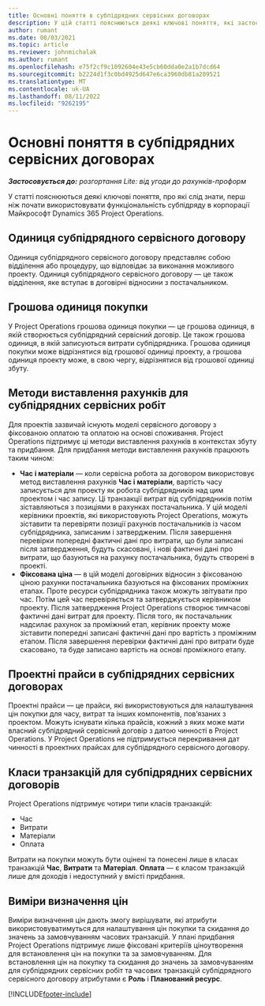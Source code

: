 ```yaml
---
title: Основні поняття в субпідрядних сервісних договорах
description: У цій статті пояснюються деякі ключові поняття, які застосовуються до субпідряду в корпорації Майкрософт Dynamics 365 Project Operations.
author: rumant
ms.date: 08/03/2021
ms.topic: article
ms.reviewer: johnmichalak
ms.author: rumant
ms.openlocfilehash: e75f2cf9c1092604e43e5cb60dda0e2a1b7dcd64
ms.sourcegitcommit: b2224d1f3c0bd4925d647e6ca3960db81a209521
ms.translationtype: MT
ms.contentlocale: uk-UA
ms.lasthandoff: 08/11/2022
ms.locfileid: "9262195"
---
```

# <a name="key-concepts-in-subcontracting"></a>Основні поняття в субпідрядних сервісних договорах


_**Застосовується до:** розгортання Lite: від угоди до рахунків-проформ_

У статті пояснюються деякі ключові поняття, про які слід знати, перш ніж почати використовувати функціональність субпідряду в корпорації Майкрософт Dynamics 365 Project Operations.

## <a name="contracting-unit-on-the-subcontract"></a>Одиниця субпідрядного сервісного договору

Одиниця субпідрядного сервісного договору представляє собою відділення або процедуру, що відповідає за виконання можливого проекту. Одиниця субпідрядного сервісного договору — це також відділення, яке вступає в договірні відносини з постачальником.

## <a name="purchase-currency"></a>Грошова одиниця покупки

У Project Operations грошова одиниця покупки — це грошова одиниця, в якій створюється субпідрядний сервісний договір. Це також грошова одиниця, в якій записуються витрати субпідрядника. Грошова одиниця покупки може відрізнятися від грошової одиниці проекту, а грошова одиниця проекту може, в свою чергу, відрізнятися від грошової одиниці збуту.

## <a name="billing-methods-on-subcontract-lines"></a>Методи виставлення рахунків для субпідрядних сервісних робіт

Для проектів зазвичай існують моделі сервісного договору з фіксованою оплатою та оплатою на основі споживання. Project Operations підтримує ці методи виставлення рахунків в контекстах збуту та придбання. Для придбання методи виставлення рахунків працюють таким чином:

- **Час і матеріали** — коли сервісна робота за договором використовує метод виставлення рахунків **Час і матеріали**, вартість часу записується для проекту як робота субпідрядників над цим проектом і час запису. Ці транзакції витрат від субпідрядників потім зіставляються з позиціями в рахунках постачальника. У цій моделі керівники проектів, які використовують Project Operations, можуть зіставити та перевіряти позиції рахунків постачальників із часом субпідрядника, записаним і затвердженим. Після завершення перевірки попередні фактичні дані про витрати, що були записані після затвердження, будуть скасовані, і нові фактичні дані про витрати, що базуються на рахунку постачальника, будуть створені в проекті.
- **Фіксована ціна** — в цій моделі договірних відносин з фіксованою ціною рахунки постачальника базуються на фіксованих проміжних етапах. Проте ресурси субпідрядника також можуть звітувати про час. Потім цей час перевіряється та затверджується керівником проекту. Після затвердження Project Operations створює тимчасові фактичні дані витрат для проекту. Після того, як постачальник надсилає рахунок за проміжний етап, керівник проекту може зіставити попередні записані фактичні дані про вартість з проміжним етапом. Після завершення перевірки фактичні дані про витрати буде скасовано, та буде записано вартість на основі проміжного етапу.

## <a name="project-price-lists-on-subcontracts"></a>Проектні прайси в субпідрядних сервісних договорах

Проектні прайси — це прайси, які використовуються для налаштування цін покупки для часу, витрат та інших компонентів, пов’язаних з проектом. Можуть існувати кілька прайсів, кожний з яких може мати власний субпідрядний сервісний договір з датою чинності в Project Operations. У Project Operations не підтримується перекривання дат чинності в проектних прайсах для субпідрядного сервісного договору.

## <a name="transaction-classes-on-subcontracts"></a>Класи транзакцій для субпідрядних сервісних договорів

Project Operations підтримує чотири типи класів транзакцій:

- Час
- Витрати
- Матеріали
- Оплата

Витрати на покупки можуть бути оцінені та понесені лише в класах транзакцій **Час**, **Витрати** та **Матеріал**. **Оплата** — є класом транзакцій лише для доходів і недоступний у вмісті придбання.

## <a name="purchase-pricing-dimensions"></a>Виміри визначення цін

Виміри визначення цін дають змогу вирішувати, які атрибути використовуватимуться для налаштування цін покупки та скидання до значень за замовчуванням часових транзакцій. У плані придбання Project Operations підтримує лише фіксовані критеріїв ціноутворення для встановлення цін на покупки та за замовчуванням. Для встановлення цін на покупку та скидання до значень за замовчуванням для субпідрядних сервісних робіт та часових транзакцій субпідрядного сервісного договору атрибутами є **Роль** і **Планований ресурс**.

[!INCLUDE[footer-include](../../includes/footer-banner.md)]
